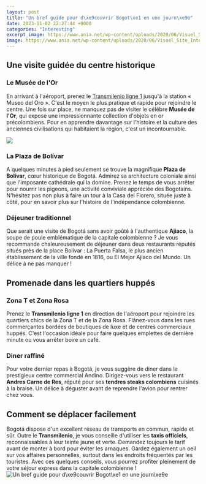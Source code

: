 ```yaml
---
layout: post
title: "Un bref guide pour d\xe9couvrir Bogot\xe1 en une journ\xe9e"
date: 2023-11-02 22:27:44 +0000
categories: "Interesting"
excerpt_image: https://www.ania.net/wp-content/uploads/2020/06/Visuel_Site_Internet_couverture_Juin_2020.jpg
image: https://www.ania.net/wp-content/uploads/2020/06/Visuel_Site_Internet_couverture_Juin_2020.jpg
---
```


## Une visite guidée du centre historique 
### Le Musée de l'Or 
En arrivant à l'aéroport, prenez le [Transmilenio ligne 1](https://ustoday.github.io/2024-01-03-la-divsion-coloniale-de-la-nouvelle-guin-xe9e-et-ses-cons-xe9quences/) jusqu'à la station « Museo del Oro ». C'est le moyen le plus pratique et rapide pour rejoindre le centre. Une fois sur place, ne manquez pas de visiter le célèbre **Musée de l'Or**, qui expose une impressionnante collection d'objets en or précolombiens. Pour en apprendre davantage sur l'histoire et la culture des anciennes civilisations qui habitaient la région, c'est un incontournable. 

![](http://cache.cosmopolitan.fr/data/photo/w1000_c17/bref.jpg)
### La Plaza de Bolívar
A quelques minutes à pied seulement se trouve la magnifique **Plaza de Bolívar**, cœur historique de Bogotá. Admirez sa architecture coloniale ainsi que l'imposante cathédrale qui la domine. Prenez le temps de vous arrêter pour nourrir les pigeons, une activité conviviale appréciée des Bogotains. N'hésitez pas non plus à faire un tour à la Casa del Florero, située juste à côté, pour en savoir plus sur l'histoire de l'indépendance colombienne.
### Déjeuner traditionnel 
Que serait une visite de Bogotá sans avoir goûté à l'authentique **Ajiaco**, la soupe de poule emblématique de la capitale colombienne ? Je vous recommande chaleureusement de déjeuner dans deux restaurants réputés situés près de la place Bolivar : La Puerta Falsa, le plus ancien établissement de la ville fondé en 1816, ou El Mejor Ajiaco del Mundo. Un délice à ne pas manquer !
## Promenade dans les quartiers huppés
### Zona T et Zona Rosa
Prenez le **Transmilenio ligne 1** en direction de l'aéroport pour rejoindre les quartiers chics de la Zona T et de la Zona Rosa. Flânez-vous dans les rues commerçantes bordées de boutiques de luxe et de centres commerciaux huppés. C'est l'occasion idéale pour faire quelques emplettes de dernière minute ou vous arrêter boire un café. 
### Diner raffiné
Pour votre dernier repas à Bogotá, je vous suggère de diner dans le prestigieux centre commercial Andino. Dirigez-vous vers le restaurant **Andres Carne de Res**, réputé pour ses **tendres steaks colombiens** cuisinés à la braise. Un délice à déguster avant de reprendre l'avion pour rentrer chez vous.
## Comment se déplacer facilement
Bogotá dispose d'un excellent réseau de transports en commun, rapide et sûr. Outre le **Transmilenio**, je vous conseille d'utiliser les **taxis officiels**, reconnaissables à leur teinte jaune et verte. Demandez toujours le tarif avant de monter à bord pour éviter les arnaques. Gardez également un oeil sur vos affaires personnelles, surtout dans les endroits fréquentés par les touristes. Avec ces quelques conseils, vous pourrez profiter pleinement de votre séjour express dans la capitale colombienne !
![Un bref guide pour d\xe9couvrir Bogot\xe1 en une journ\xe9e](https://www.ania.net/wp-content/uploads/2020/06/Visuel_Site_Internet_couverture_Juin_2020.jpg)